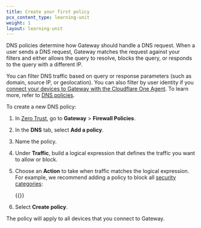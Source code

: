 ```yaml
---
title: Create your first policy
pcx_content_type: learning-unit
weight: 1
layout: learning-unit
---
```


DNS policies determine how Gateway should handle a DNS request. When a user sends a DNS request, Gateway matches the request against your filters and either allows the query to resolve, blocks the query, or responds to the query with a different IP.

You can filter DNS traffic based on query or response parameters (such as domain, source IP, or geolocation). You can also filter by user identity if you [connect your devices to Gateway with the Cloudflare One Agent](/learning-paths/dns-filtering/connect-devices/). To learn more, refer to [DNS policies](/cloudflare-one/policies/gateway/dns-policies/).

To create a new DNS policy:

1. In [Zero Trust](https://one.dash.cloudflare.com/), go to **Gateway** > **Firewall Policies**.
2. In the **DNS** tab, select **Add a policy**.
3. Name the policy.
4. Under **Traffic**, build a logical expression that defines the traffic you want to allow or block.
5. Choose an **Action** to take when traffic matches the logical expression. For example, we recommend adding a policy to block all [security categories](/cloudflare-one/policies/gateway/domain-categories/#security-categories):

   {{<render file="gateway/policies/_block-security-categories.md" productFolder="cloudflare-one">}}

6. Select **Create policy**.

The policy will apply to all devices that you connect to Gateway.
